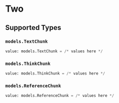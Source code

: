 # Two


## Supported Types

### `models.TextChunk`

```python
value: models.TextChunk = /* values here */
```

### `models.ThinkChunk`

```python
value: models.ThinkChunk = /* values here */
```

### `models.ReferenceChunk`

```python
value: models.ReferenceChunk = /* values here */
```

